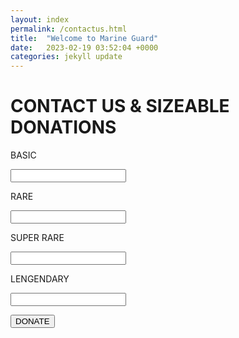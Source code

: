 ```yaml
---
layout: index
permalink: /contactus.html
title:  "Welcome to Marine Guard"
date:   2023-02-19 03:52:04 +0000
categories: jekyll update
---
```

<h1>CONTACT US & SIZEABLE DONATIONS</h1>
<p>BASIC</p>
<input type="amount">
<p>RARE</p>
<input type="amount">
<p>SUPER RARE</p>
<input type="amount">
<p>LENGENDARY</p>
<input type="amount">
<p><button>DONATE</button></p>